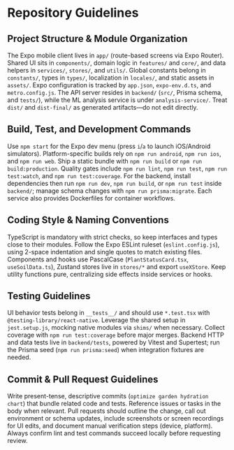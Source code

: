 # Repository Guidelines

## Project Structure & Module Organization
The Expo mobile client lives in `app/` (route-based screens via Expo Router). Shared UI sits in `components/`, domain logic in `features/` and `core/`, and data helpers in `services/`, `stores/`, and `utils/`. Global constants belong in `constants/`, types in `types/`, localization in `locales/`, and static assets in `assets/`. Expo configuration is tracked by `app.json`, `expo-env.d.ts`, and `metro.config.js`. The API server resides in `backend/` (`src/`, Prisma schema, and `tests/`), while the ML analysis service is under `analysis-service/`. Treat `dist/` and `dist-final/` as generated artifacts—do not edit directly.

## Build, Test, and Development Commands
Use `npm start` for the Expo dev menu (press `i`/`a` to launch iOS/Android simulators). Platform-specific builds rely on `npm run android`, `npm run ios`, and `npm run web`. Ship a static bundle with `npm run build` or `npm run build:production`. Quality gates include `npm run lint`, `npm run test`, `npm run test:watch`, and `npm run test:coverage`. For the backend, install dependencies then run `npm run dev`, `npm run build`, or `npm run test` inside `backend/`; manage schema changes with `npm run prisma:migrate`. Each service also provides Dockerfiles for container workflows.

## Coding Style & Naming Conventions
TypeScript is mandatory with strict checks, so keep interfaces and types close to their modules. Follow the Expo ESLint ruleset (`eslint.config.js`), using 2-space indentation and single quotes to match existing files. Components and hooks use PascalCase (`PlantStatusCard.tsx`, `useSoilData.ts`), Zustand stores live in `stores/*` and export `useXStore`. Keep utility functions pure, centralizing side effects inside services or hooks.

## Testing Guidelines
UI behavior tests belong in `__tests__/` and should use `*.test.tsx` with `@testing-library/react-native`. Leverage the shared setup in `jest.setup.js`, mocking native modules via `shims/` when necessary. Collect coverage with `npm run test:coverage` before major merges. Backend HTTP and data tests live in `backend/tests`, powered by Vitest and Supertest; run the Prisma seed (`npm run prisma:seed`) when integration fixtures are needed.

## Commit & Pull Request Guidelines
Write present-tense, descriptive commits (`optimize garden hydration chart`) that bundle related code and tests. Reference issues or tasks in the body when relevant. Pull requests should outline the change, call out environment or schema updates, include screenshots or screen recordings for UI edits, and document manual verification steps (device, platform). Always confirm lint and test commands succeed locally before requesting review.
